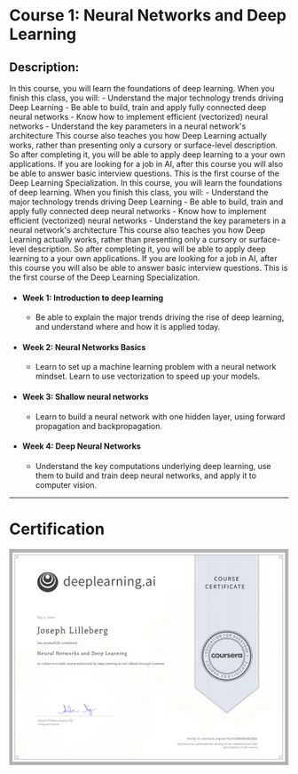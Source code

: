 # Course 1: Neural Networks and Deep Learning

## Description:
In this course, you will learn the foundations of deep learning. When you finish this class, you will: - Understand the major technology trends driving Deep Learning - Be able to build, train and apply fully connected deep neural networks - Know how to implement efficient (vectorized) neural networks - Understand the key parameters in a neural network's architecture This course also teaches you how Deep Learning actually works, rather than presenting only a cursory or surface-level description. So after completing it, you will be able to apply deep learning to a your own applications. If you are looking for a job in AI, after this course you will also be able to answer basic interview questions. This is the first course of the Deep Learning Specialization.
In this course, you will learn the foundations of deep learning. When you finish this class, you will: - Understand the major technology trends driving Deep Learning - Be able to build, train and apply fully connected deep neural networks - Know how to implement efficient (vectorized) neural networks - Understand the key parameters in a neural network's architecture This course also teaches you how Deep Learning actually works, rather than presenting only a cursory or surface-level description. So after completing it, you will be able to apply deep learning to a your own applications. If you are looking for a job in AI, after this course you will also be able to answer basic interview questions. This is the first course of the Deep Learning Specialization.

- #### Week 1: Introduction to deep learning
	- Be able to explain the major trends driving the rise of deep learning, and understand where and how it is applied today.
- #### Week 2: Neural Networks Basics
	- Learn to set up a machine learning problem with a neural network mindset. Learn to use vectorization to speed up your models.
- #### Week 3: Shallow neural networks
	- Learn to build a neural network with one hidden layer, using forward propagation and backpropagation.
- #### Week 4: Deep Neural Networks
	- Understand the key computations underlying deep learning, use them to build and train deep neural networks, and apply it to computer vision.

---

# Certification
<p align="center">
  <img src="../Deep Learning Certification Images/Courses/Neural_Networks_and_Deep_Learning.jpg" | width=800 />
</p>
